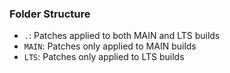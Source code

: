 
### Folder Structure

* `.`: Patches applied to both MAIN and LTS builds
* `MAIN`: Patches only applied to MAIN builds
* `LTS`: Patches only applied to LTS builds

